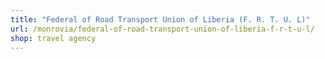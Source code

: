```yaml
---
title: "Federal of Road Transport Union of Liberia (F. R. T. U. L)"
url: /monrovia/federal-of-road-transport-union-of-liberia-f-r-t-u-l/
shop: travel agency
---
```

